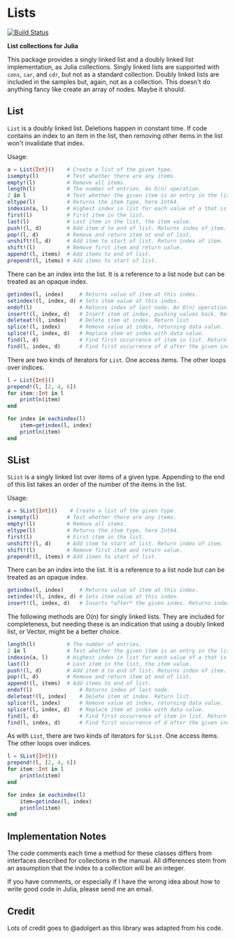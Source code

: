 # Lists

[![Build Status](https://travis-ci.org/adolgert/Lists.jl.svg?branch=master)](https://travis-ci.org/adolgert/Lists.jl)

**List collections for Julia**

This package provides a singly linked list and a doubly linked list
implementation, as Julia collections. Singly linked lists are
supported with `cons`, `car`, and `cdr`, but not as a standard
collection. Doubly linked lists are included in the samples but,
again, not as a collection. This doesn't do anything fancy
like create an array of nodes. Maybe it should.

## List

`List` is a doubly linked list. Deletions happen in constant time.
If code contains an index to an item in the list, then
removing other items in the list won't invalidate that index.

Usage:
```julia
a = List{Int}()    # Create a list of the given type.
isempty(l)         # Test whether there are any items.
empty!(l)          # Remove all items.
length(l)          # The number of entries. An O(n) operation.
2 in l             # Test whether the given item is an entry in the list. O(n).
eltype(l)          # Returns the item type, here Int64.
indexin(a, l)      # Highest index in list for each value of a that is member.
first(l)           # First item in the list.
last(l)            # Last item in the list, the item value.
push!(l, d)        # Add item d to end of list. Returns index of item.
pop!(l, d)         # Remove and return item at end of list.
unshift!(l, d)     # Add item to start of list. Return index of item.
shift!(l)          # Remove first item and return value.
append!(l, items)  # Add items to end of list.
prepend!(l, items) # Add items to start of list.
```

There can be an index into the list. It is a reference to a list
node but can be treated as an opaque index.
```julia
getindex(l, index)     # Returns value of item at this index.
setindex!(l, index, d) # Sets item value at this index.
endof(l)               # Returns index of last node. An O(n) operation.
insert!(l, index, d)   # Insert item at index, pushing values back. Return index.
deleteat!(l, index)    # Delete item at index. Return list.
splice!(l, index)      # Remove value at index, returning data value.
splice!(l, index, d)   # Replace item at index with data value.
find(l, d)             # Find first occurrence of item in list. Return its index.
find(l, index, d)      # Find first occurrence of d after the given index.
```

There are two kinds of iterators for `List`. One access items.
The other loops over indices.
```julia
l = List{Int}()
prepend!(l, [2, 4, 6])
for item::Int in l
    println(item)
end

for index in eachindex(l)
    item=getindex(l, index)
    println(item)
end

```

## SList

`SList` is a singly linked list over items of a given type.
Appending to the end of this list takes an order of the number of
the items in the list.

Usage:
```julia
a = SList{Int}()    # Create a list of the given type.
isempty(l)         # Test whether there are any items.
empty!(l)          # Remove all items.
eltype(l)          # Returns the item type, here Int64.
first(l)           # First item in the list.
unshift!(l, d)     # Add item to start of list. Return index of item.
shift!(l)          # Remove first item and return value.
prepend!(l, items) # Add items to start of list.
```

There can be an index into the list. It is a reference to a list
node but can be treated as an opaque index.
```julia
getindex(l, index)     # Returns value of item at this index.
setindex!(l, index, d) # Sets item value at this index.
insert!(l, index, d)   # Inserts *after* the given index. Returns index.
```

The following methods are O(n) for singly linked lists.
They are included for completeness, but needing these is an indication
that using a doubly linked list, or Vector, might be a better choice.
```julia
length(l)          # The number of entries.
2 in l             # Test whether the given item is an entry in the list.
indexin(a, l)      # Highest index in list for each value of a that is member.
last(l)            # Last item in the list, the item value.
push!(l, d)        # Add item d to end of list. Returns index of item.
pop!(l, d)         # Remove and return item at end of list.
append!(l, items)  # Add items to end of list.
endof(l)               # Returns index of last node.
deleteat!(l, index)    # Delete item at index. Return list.
splice!(l, index)      # Remove value at index, returning data value.
splice!(l, index, d)   # Replace item at index with data value.
find(l, d)             # Find first occurrence of item in list. Return its index.
find(l, index, d)      # Find first occurrence of d after the given index.
```

As with `List`, there are two kinds of iterators for `SList`. One access items.
The other loops over indices.
```julia
l = SList{Int}()
prepend!(l, [2, 4, 6])
for item::Int in l
    println(item)
end

for index in eachindex(l)
    item=getindex(l, index)
    println(item)
end

```

## Implementation Notes

The code comments each time a method for these classes
differs from interfaces described for collections in
the manual. All differences stem from an assumption
that the index to a collection will be an integer.

If you have comments, or especially if I have the wrong idea
about how to write good code in Julia, please send me an email.

## Credit

Lots of credit goes to @adolgert as this library was adapted from his code.
